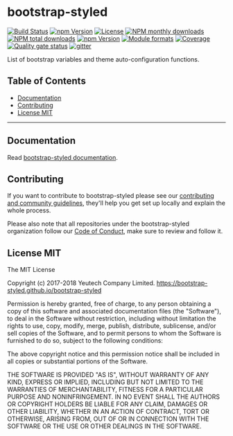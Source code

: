 # bootstrap-styled

[![Build Status](https://travis-ci.org/bootstrap-styled/bootstrap-styled.svg?branch=master)](https://travis-ci.org/bootstrap-styled/bootstrap-styled)
[![npm Version](https://img.shields.io/npm/v/bootstrap-styled.svg?style=flat)](https://www.npmjs.com/package/bootstrap-styled) 
[![License](https://img.shields.io/npm/l/bootstrap-styled.svg?style=flat)](https://www.npmjs.com/package/bootstrap-styled) 
[![NPM monthly downloads](https://img.shields.io/npm/dm/bootstrap-styled.svg?style=flat)](https://npmjs.org/package/bootstrap-styled) 
[![NPM total downloads](https://img.shields.io/npm/dt/bootstrap-styled.svg?style=flat)](https://npmjs.org/package/bootstrap-styled) 
[![npm Version](https://img.shields.io/node/v/bootstrap-styled.svg?style=flat)](https://www.npmjs.com/package/bootstrap-styled) 
[![Module formats](https://img.shields.io/badge/module%20formats-umd%2C%20cjs%2C%20esm-green.svg?style=flat)](https://www.npmjs.com/package/bootstrap-styled)
[![Coverage](https://sonarcloud.io/api/project_badges/measure?project=com.github.bootstrap-styled.bootstrap-styled&metric=coverage)](https://sonarcloud.io/dashboard?id=com.github.bootstrap-styled.bootstrap-styled) [![Quality gate status](https://sonarcloud.io/api/project_badges/measure?project=com.github.bootstrap-styled.bootstrap-styled&metric=alert_status)](https://sonarcloud.io/dashboard?id=com.github.bootstrap-styled.bootstrap-styled)
[![gitter](https://badges.gitter.im/bootstrap-styled/bootstrap-styled.svg)](https://gitter.im/bootstrap-styled)

List of bootstrap variables and theme auto-configuration functions.

## Table of Contents

  - [Documentation](#documentation)
  - [Contributing](#contributing)
  - [License MIT](#license-mit)

---

## Documentation

Read [bootstrap-styled documentation](https://bootstrap-styled.github.io/bootstrap-styled).


## Contributing

If you want to contribute to bootstrap-styled please see our [contributing and community guidelines](https://github.com/bootstrap-styled/bootstrap-styled/blob/master/CONTRIBUTING.md), they\'ll help you get set up locally and explain the whole process.

Please also note that all repositories under the bootstrap-styled organization follow our [Code of Conduct](https://github.com/bootstrap-styled/bootstrap-styled/blob/master/CODE_OF_CONDUCT.md), make sure to review and follow it.

## License MIT

The MIT License

Copyright (c) 2017-2018 Yeutech Company Limited. https://bootstrap-styled.github.io/bootstrap-styled

Permission is hereby granted, free of charge, to any person obtaining a copy
of this software and associated documentation files (the "Software"), to deal
in the Software without restriction, including without limitation the rights
to use, copy, modify, merge, publish, distribute, sublicense, and/or sell
copies of the Software, and to permit persons to whom the Software is
furnished to do so, subject to the following conditions:

The above copyright notice and this permission notice shall be included in
all copies or substantial portions of the Software.

THE SOFTWARE IS PROVIDED "AS IS", WITHOUT WARRANTY OF ANY KIND, EXPRESS OR
IMPLIED, INCLUDING BUT NOT LIMITED TO THE WARRANTIES OF MERCHANTABILITY,
FITNESS FOR A PARTICULAR PURPOSE AND NONINFRINGEMENT. IN NO EVENT SHALL THE
AUTHORS OR COPYRIGHT HOLDERS BE LIABLE FOR ANY CLAIM, DAMAGES OR OTHER
LIABILITY, WHETHER IN AN ACTION OF CONTRACT, TORT OR OTHERWISE, ARISING FROM,
OUT OF OR IN CONNECTION WITH THE SOFTWARE OR THE USE OR OTHER DEALINGS IN
THE SOFTWARE.

